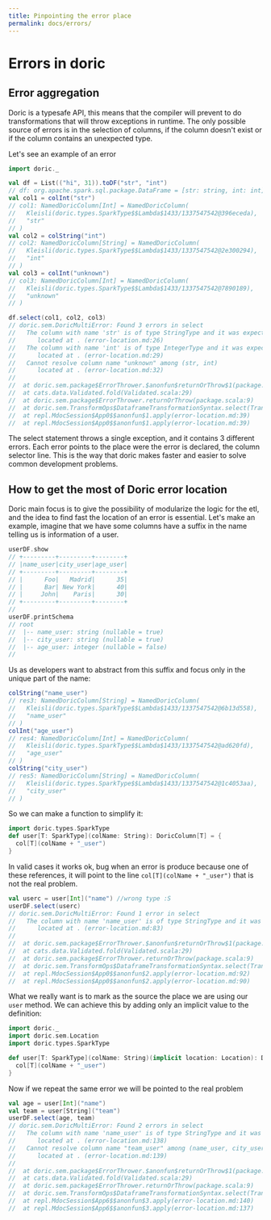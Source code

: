 ```yaml
---
title: Pinpointing the error place
permalink: docs/errors/
---
```


# Errors in doric
## Error aggregation
Doric is a typesafe API, this means that the compiler will prevent to do transformations that will throw exceptions in runtime.
The only possible source of errors is in the selection of columns, if the column doesn't exist or if the column contains an unexpected type.

Let's see an example of an error
```scala
import doric._

val df = List(("hi", 31)).toDF("str", "int")
// df: org.apache.spark.sql.package.DataFrame = [str: string, int: int]
val col1 = colInt("str")
// col1: NamedDoricColumn[Int] = NamedDoricColumn(
//   Kleisli(doric.types.SparkType$$Lambda$1433/1337547542@396eceda),
//   "str"
// )
val col2 = colString("int")
// col2: NamedDoricColumn[String] = NamedDoricColumn(
//   Kleisli(doric.types.SparkType$$Lambda$1433/1337547542@2e300294),
//   "int"
// )
val col3 = colInt("unknown")
// col3: NamedDoricColumn[Int] = NamedDoricColumn(
//   Kleisli(doric.types.SparkType$$Lambda$1433/1337547542@7890189),
//   "unknown"
// )
```

```scala
df.select(col1, col2, col3)
// doric.sem.DoricMultiError: Found 3 errors in select
//   The column with name 'str' is of type StringType and it was expected to be IntegerType
//   	located at . (error-location.md:26)
//   The column with name 'int' is of type IntegerType and it was expected to be StringType
//   	located at . (error-location.md:29)
//   Cannot resolve column name "unknown" among (str, int)
//   	located at . (error-location.md:32)
// 
// 	at doric.sem.package$ErrorThrower.$anonfun$returnOrThrow$1(package.scala:9)
// 	at cats.data.Validated.fold(Validated.scala:29)
// 	at doric.sem.package$ErrorThrower.returnOrThrow(package.scala:9)
// 	at doric.sem.TransformOps$DataframeTransformationSyntax.select(TransformOps.scala:139)
// 	at repl.MdocSession$App0$$anonfun$1.apply(error-location.md:39)
// 	at repl.MdocSession$App0$$anonfun$1.apply(error-location.md:39)
```

The select statement throws a single exception, and it contains 3 different errors.
Each error points to the place were the error is declared, the column selector line.
This is the way that doric makes faster and easier to solve common development problems.

## How to get the most of Doric error location
Doric main focus is to give the possibility of modularize the logic for the etl, and the idea to find fast the location of an error is essential.
Let's make an example, imagine that we have some columns have a suffix in the name telling us is information of a user.


```scala
userDF.show
// +---------+---------+--------+
// |name_user|city_user|age_user|
// +---------+---------+--------+
// |      Foo|   Madrid|      35|
// |      Bar| New York|      40|
// |     John|    Paris|      30|
// +---------+---------+--------+
// 
userDF.printSchema
// root
//  |-- name_user: string (nullable = true)
//  |-- city_user: string (nullable = true)
//  |-- age_user: integer (nullable = false)
//
```

Us as developers want to abstract from this suffix and focus only in the unique part of the name:

```scala
colString("name_user")
// res3: NamedDoricColumn[String] = NamedDoricColumn(
//   Kleisli(doric.types.SparkType$$Lambda$1433/1337547542@6b13d558),
//   "name_user"
// )
colInt("age_user")
// res4: NamedDoricColumn[Int] = NamedDoricColumn(
//   Kleisli(doric.types.SparkType$$Lambda$1433/1337547542@ad620fd),
//   "age_user"
// )
colString("city_user")
// res5: NamedDoricColumn[String] = NamedDoricColumn(
//   Kleisli(doric.types.SparkType$$Lambda$1433/1337547542@1c4053aa),
//   "city_user"
// )
```
So we can make a function to simplify it:
```scala
import doric.types.SparkType
def user[T: SparkType](colName: String): DoricColumn[T] = {
  col[T](colName + "_user")
}
```
In valid cases it works ok, bug when an error is produce because one of these references, it will point to the line `col[T](colName + "_user")` that is not the real problem.

```scala
val userc = user[Int]("name") //wrong type :S
userDF.select(userc)
// doric.sem.DoricMultiError: Found 1 error in select
//   The column with name 'name_user' is of type StringType and it was expected to be IntegerType
//   	located at . (error-location.md:83)
// 
// 	at doric.sem.package$ErrorThrower.$anonfun$returnOrThrow$1(package.scala:9)
// 	at cats.data.Validated.fold(Validated.scala:29)
// 	at doric.sem.package$ErrorThrower.returnOrThrow(package.scala:9)
// 	at doric.sem.TransformOps$DataframeTransformationSyntax.select(TransformOps.scala:139)
// 	at repl.MdocSession$App0$$anonfun$2.apply(error-location.md:92)
// 	at repl.MdocSession$App0$$anonfun$2.apply(error-location.md:90)
```

What we really want is to mark as the source the place we are using our `user` method. We can achieve this by adding only an implicit value to the definition:

```scala
import doric._
import doric.sem.Location
import doric.types.SparkType

def user[T: SparkType](colName: String)(implicit location: Location): DoricColumn[T] = {
  col[T](colName + "_user")
}
```
Now if we repeat the same error we will be pointed to the real problem

```scala
val age = user[Int]("name")
val team = user[String]("team")
userDF.select(age, team)
// doric.sem.DoricMultiError: Found 2 errors in select
//   The column with name 'name_user' is of type StringType and it was expected to be IntegerType
//   	located at . (error-location.md:138)
//   Cannot resolve column name "team_user" among (name_user, city_user, age_user)
//   	located at . (error-location.md:139)
// 
// 	at doric.sem.package$ErrorThrower.$anonfun$returnOrThrow$1(package.scala:9)
// 	at cats.data.Validated.fold(Validated.scala:29)
// 	at doric.sem.package$ErrorThrower.returnOrThrow(package.scala:9)
// 	at doric.sem.TransformOps$DataframeTransformationSyntax.select(TransformOps.scala:139)
// 	at repl.MdocSession$App6$$anonfun$3.apply(error-location.md:140)
// 	at repl.MdocSession$App6$$anonfun$3.apply(error-location.md:137)
```
